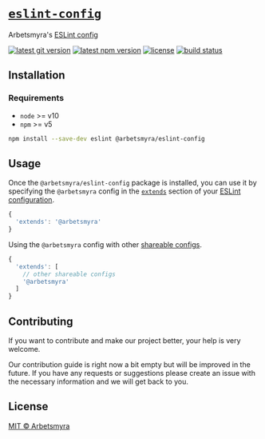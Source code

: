 # [`eslint-config`](https://github.com/arbetsmyra/eslint-config)

Arbetsmyra's [ESLint config](https://eslint.org/docs/developer-guide/shareable-configs)

[![latest git version](https://img.shields.io/github/v/tag/arbetsmyra/eslint-config?label=version)](https://github.com/arbetsmyra/eslint-config)
[![latest npm version](https://img.shields.io/npm/v/@arbetsmyra/eslint-config)](https://www.npmjs.com/package/@arbetsmyra/eslint-config)
[![license](https://img.shields.io/github/license/arbetsmyra/eslint-config)](https://github.com/arbetsmyra/eslint-config/blob/master/LICENSE)
[![build status](https://travis-ci.com/arbetsmyra/eslint-config.svg?branch=master)](https://travis-ci.com/arbetsmyra/eslint-config)

## Installation

### Requirements

- `node` >= v10
- `npm` >= v5

```bash
npm install --save-dev eslint @arbetsmyra/eslint-config
```

## Usage

Once the `@arbetsmyra/eslint-config` package is installed, you can use it by specifying the `@arbetsmyra` config in the [`extends`](http://eslint.org/docs/user-guide/configuring#extending-configuration-files) section of your [ESLint configuration](http://eslint.org/docs/user-guide/configuring).

```js
{
  'extends': '@arbetsmyra'
}
```

Using the `@arbetsmyra` config with other [shareable configs](https://eslint.org/docs/developer-guide/shareable-configs).

```js
{
  'extends': [
    // other shareable configs
    '@arbetsmyra'
  ]
}
```

## Contributing

If you want to contribute and make our project better, your help is very welcome.

Our contribution guide is right now a bit empty but will be improved in the future. If you have any requests or suggestions please create an issue with the necessary information and we will get back to you.

## License

[MIT © Arbetsmyra](https://choosealicense.com/licenses/mit/)
